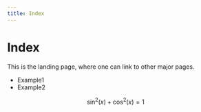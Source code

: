 ```yaml
---
title: Index
---
```

# Index
This is the landing page, where one can link to other major pages.

- Example1
- Example2

$$ \sin^2(x) + \cos^2(x) = 1 $$
